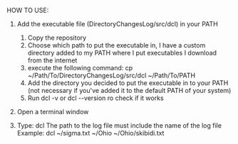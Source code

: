 HOW TO USE:
1. Add the executable file (DirectoryChangesLog/src/dcl) in your PATH
    1) Copy the repository
    2) Choose which path to put the executable in, I have a custom directory added to my PATH where I put executables I download from the internet
    3) execute the following command: cp ~/Path/To/DirectoryChangesLog/src/dcl ~/Path/To/PATH
    4) Add the directory you decided to put the executable in to your PATH (not necessary if you've added it to the default PATH of your system)
    5) Run dcl -v or dcl --version ro check if it works

2. Open a terminal window
3. Type:  dcl <path to an existing file or folder> <path to the folder in which you want to put the file> <path to desired log file location>
   The path to the log file must include the name of the log file
   Example:  dcl ~/sigma.txt ~/Ohio ~/Ohio/skibidi.txt